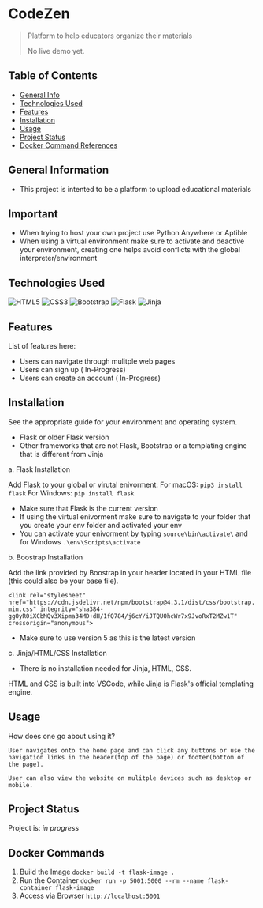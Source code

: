 # CodeZen
> Platform to help educators organize their materials
> 
> No live demo yet. <!-- If you have the project hosted somewhere, include the link here. -->

## Table of Contents
* [General Info](#general-information)
* [Technologies Used](#technologies-used)
* [Features](#features)
* [Installation](#installation)
* [Usage](#usage)
* [Project Status](#project-status)
* [Docker Command References](#docker-commands)
<!-- * [License](#license) -->

## General Information
- This project is intented to be a platform to upload educational materials
<!-- What problem does it (intend to) solve?-->
<!-- You don't have to answer all the questions - just the ones relevant to your project. -->

## Important
-  When trying to host your own project use Python Anywhere or Aptible
-  When using a virtual environment make sure to activate and deactive your environment, creating one helps avoid conflicts with the global interpreter/environment

## Technologies Used
![HTML5](https://img.shields.io/badge/html5-%23E34F26.svg?style=for-the-badge&logo=html5&logoColor=white)
![CSS3](https://img.shields.io/badge/css3-%231572B6.svg?style=for-the-badge&logo=css3&logoColor=white)
![Bootstrap](https://img.shields.io/badge/bootstrap-%238511FA.svg?style=for-the-badge&logo=bootstrap&logoColor=white)
![Flask](https://img.shields.io/badge/flask-%23000.svg?style=for-the-badge&logo=flask&logoColor=white)
![Jinja](https://img.shields.io/badge/jinja-white.svg?style=for-the-badge&logo=jinja&logoColor=black)

## Features
List of features here:
- Users can navigate through mulitple web pages
- Users can sign up ( In-Progress)
- Users can create an account ( In-Progress)

## Installation
See the appropriate guide for your environment and operating system.
- Flask or older Flask version
- Other frameworks that are not Flask, Bootstrap or a templating engine that is different from Jinja
>
  a. Flask Installation
>
  Add Flask to your global or virutal enivorment:
  For macOS:
  `pip3 install flask`
  For Windows:
  `pip install flask`
- Make sure that Flask is the current version
- If using the virtual enivorment make sure to navigate to your folder that you create your env folder and activated your env
- You can activate your enivorment by typing `source\bin\activate\` and for Windows `.\env\Scripts\activate`
>
  b. Boostrap Installation
>
  Add the link provided by Boostrap in your header located in your HTML file (this could also be your base file).
  >
  `<link rel="stylesheet" href="https://cdn.jsdelivr.net/npm/bootstrap@4.3.1/dist/css/bootstrap.min.css" integrity="sha384-ggOyR0iXCbMQv3Xipma34MD+dH/1fQ784/j6cY/iJTQUOhcWr7x9JvoRxT2MZw1T" crossorigin="anonymous">`
  >
  - Make sure to use version 5 as this is the latest version
>
  c. Jinja/HTML/CSS Installation
>
  - There is no installation needed for Jinja, HTML, CSS.
>
  HTML and CSS is built into VSCode, while Jinja is Flask's official templating engine.

## Usage
How does one go about using it?

`User navigates onto the home page and can click any buttons or use the navigation links in the header(top of the page) or footer(bottom of the page).`
>
`User can also view the website on mulitple devices such as desktop or mobile.`

## Project Status
Project is: _in progress_ 

## Docker Commands
1. Build the Image
`docker build -t flask-image .`
2. Run the Container
`docker run -p 5001:5000 --rm --name flask-container flask-image`
3. Access via Browser
`http://localhost:5001`
